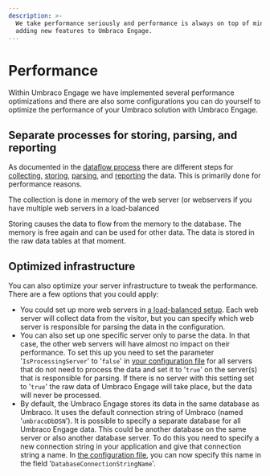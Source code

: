 ```yaml
---
description: >-
  We take performance seriously and performance is always on top of mind when
  adding new features to Umbraco Engage.
---
```


# Performance

Within Umbraco Engage we have implemented several performance optimizations and there are also some configurations you can do yourself to optimize the performance of your Umbraco solution with Umbraco Engage.

## Separate processes for storing, parsing, and reporting

As documented in the [dataflow process](dataflow-pipeline/) there are different steps for [collecting](dataflow-pipeline/data-collection.md), [storing](dataflow-pipeline/data-storage.md), [parsing](dataflow-pipeline/data-parsing.md), and [reporting](dataflow-pipeline/reporting.md) the data. This is primarily done for performance reasons.

The collection is done in memory of the web server (or webservers if you have multiple web servers in a load-balanced

Storing causes the data to flow from the memory to the database. The memory is free again and can be used for other data. The data is stored in the raw data tables at that moment.

## Optimized infrastructure

You can also optimize your server infrastructure to tweak the performance. There are a few options that you could apply:

* You could set up more web servers in [a load-balanced setup](https://docs.umbraco.com/umbraco-cms/13.latest-lts/fundamentals/setup/server-setup/load-balancing). Each web server will collect data from the visitor, but you can specify which web server is responsible for parsing the data in the configuration.&#x20;
* You can also set up one specific server only to parse the data. In that case, the other web servers will have almost no impact on their performance. To set this up you need to set the parameter '`IsProcessingServer`' to '`false`' in [your configuration file](../../../../installing-umarketingsuite/settings-section/the-configuration-file/) for all servers that do not need to process the data and set it to '`true`' on the server(s) that is responsible for parsing. If there is no server with this setting set to '`true`' the raw data of Umbraco Engage will take place, but the data will never be processed.
* By default, the Umbraco Engage stores its data in the same database as Umbraco. It uses the default connection string of Umbraco (named '`umbracoDbDSN`'). It is possible to specify a separate database for all Umbraco Engage data. This could be another database on the same server or also another database server. To do this you need to specify a new connection string in your application and give that connection string a name. In [the configuration file](../settings/configuration-options-2-x/), you can now specify this name in the field '`DatabaseConnectionStringName`'.
